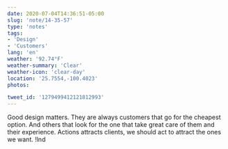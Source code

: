```yaml
---
date: 2020-07-04T14:36:51-05:00
slug: 'note/14-35-57'
type: 'notes'
tags:
- 'Design'
- 'Customers'
lang: 'en'
weather: '92.74°F'
weather-summary: 'Clear'
weather-icon: 'clear-day'
location: '25.7554,-100.4023'
photos:

tweet_id: '1279499412121812993'
---
```

Good design matters. They are always customers that go for the cheapest option. And others that look for the one that take great care of them and their experience. Actions attracts clients, we should act  to attract the ones we want.   !lnd